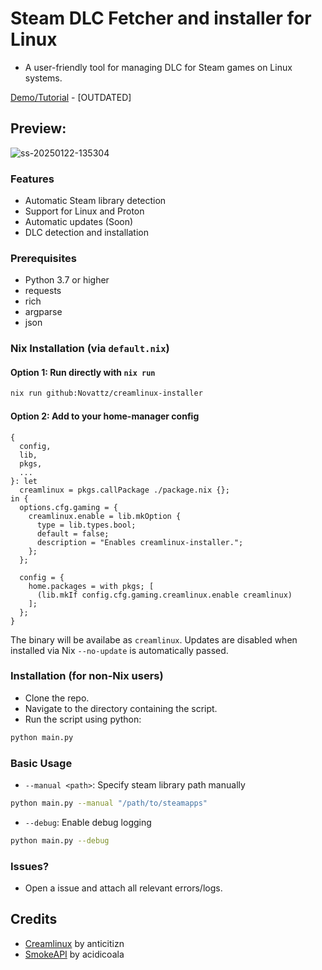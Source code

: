 
# Steam DLC Fetcher and installer for Linux
- A user-friendly tool for managing DLC for Steam games on Linux systems. 

[Demo/Tutorial](https://www.youtube.com/watch?v=Y1E15rUsdDw) - [OUTDATED]

## Preview:
![ss-20250122-135304](https://github.com/user-attachments/assets/899ff1dd-0c4b-4d95-bea5-77e8af0e3c90)

### Features
- Automatic Steam library detection
- Support for Linux and Proton
- Automatic updates (Soon)
- DLC detection and installation

### Prerequisites
- Python 3.7 or higher
- requests
- rich
- argparse
- json

### Nix Installation (via `default.nix`)

#### Option 1: Run directly with `nix run`
```bash
nix run github:Novattz/creamlinux-installer
```
#### Option 2: Add to your home-manager config
```
{
  config,
  lib,
  pkgs,
  ...
}: let
  creamlinux = pkgs.callPackage ./package.nix {};
in {
  options.cfg.gaming = {
    creamlinux.enable = lib.mkOption {
      type = lib.types.bool;
      default = false;
      description = "Enables creamlinux-installer.";
    };
  };

  config = {
    home.packages = with pkgs; [
      (lib.mkIf config.cfg.gaming.creamlinux.enable creamlinux)
    ];
  };
}
```
The binary will be availabe as `creamlinux`.
Updates are disabled when installed via Nix `--no-update` is automatically passed. 

### Installation (for non-Nix users)

- Clone the repo.
- Navigate to the directory containing the script.
- Run the script using python:
```bash
python main.py
```

### Basic Usage
- `--manual <path>`: Specify steam library path manually
```bash
python main.py --manual "/path/to/steamapps"
```
- `--debug`: Enable debug logging
```bash
python main.py --debug
```

### Issues?
- Open a issue and attach all relevant errors/logs.

## Credits
- [Creamlinux](https://github.com/anticitizn/creamlinux) by anticitizn
- [SmokeAPI](https://github.com/acidicoala/SmokeAPI) by acidicoala
